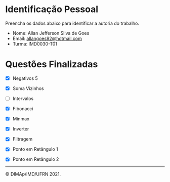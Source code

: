 ﻿# Identificação Pessoal

Preencha os dados abaixo para identificar a autoria do trabalho.

- Nome: Allan Jefferson Silva de Goes
- Email: allangoes92@hotmail.com
- Turma: IMD0030-T01

# Questões Finalizadas

- [X] Negativos 5
- [X] Soma Vizinhos
- [ ] Intervalos
- [X] Fibonacci
- [X] Minmax
- [X] Inverter
- [X] Filtragem
- [X] Ponto em Retângulo 1
- [X] Ponto em Retângulo 2


--------
&copy; DIMAp/IMD/UFRN 2021.
